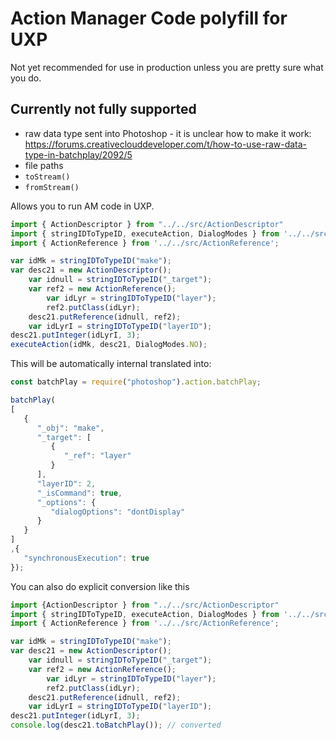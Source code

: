 # Action Manager Code polyfill for UXP

Not yet recommended for use in production unless you are pretty sure what you do.

## Currently not fully supported
- raw data type sent into Photoshop - it is unclear how to make it work: https://forums.creativeclouddeveloper.com/t/how-to-use-raw-data-type-in-batchplay/2092/5
- file paths
- `toStream()`
- `fromStream()`

Allows you to run AM code in UXP. 

```ts
import { ActionDescriptor } from "../../src/ActionDescriptor"
import { stringIDToTypeID, executeAction, DialogModes } from '../../src';
import { ActionReference } from '../../src/ActionReference';

var idMk = stringIDToTypeID("make");
var desc21 = new ActionDescriptor();
	var idnull = stringIDToTypeID("_target");
	var ref2 = new ActionReference();
		var idLyr = stringIDToTypeID("layer");
		ref2.putClass(idLyr);
	desc21.putReference(idnull, ref2);
	var idLyrI = stringIDToTypeID("layerID");
desc21.putInteger(idLyrI, 3);
executeAction(idMk, desc21, DialogModes.NO);
```

This will be automatically internal translated into:
```ts
const batchPlay = require("photoshop").action.batchPlay;

batchPlay(
[
   {
      "_obj": "make",
      "_target": [
         {
            "_ref": "layer"
         }
      ],
      "layerID": 2,
      "_isCommand": true,
      "_options": {
         "dialogOptions": "dontDisplay"
      }
   }
]
,{
   "synchronousExecution": true
});
```
You can also do explicit conversion like this
```ts
import {ActionDescriptor } from "../../src/ActionDescriptor"
import { stringIDToTypeID, executeAction, DialogModes } from '../../src';
import { ActionReference } from '../../src/ActionReference';

var idMk = stringIDToTypeID("make");
var desc21 = new ActionDescriptor();
	var idnull = stringIDToTypeID("_target");
	var ref2 = new ActionReference();
		var idLyr = stringIDToTypeID("layer");
		ref2.putClass(idLyr);
	desc21.putReference(idnull, ref2);
	var idLyrI = stringIDToTypeID("layerID");
desc21.putInteger(idLyrI, 3);
console.log(desc21.toBatchPlay()); // converted
```
